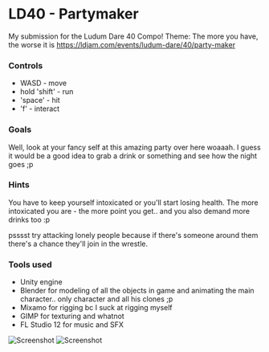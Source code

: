 # LD40 - Partymaker  

My submission for the Ludum Dare 40 Compo!
Theme: The more you have, the worse it is
https://ldjam.com/events/ludum-dare/40/party-maker
 
### Controls
- WASD - move 
- hold 'shift' - run
- 'space' - hit
- 'f' - interact

### Goals
Well, look at your fancy self at this amazing party over here woaaah. 
I guess it would be a good idea to grab a drink or something and see how the night goes ;p

### Hints
You have to keep yourself intoxicated or you'll start losing health.
The more intoxicated you are - the more point you get.. and you also demand more drinks too :p

psssst try attacking lonely people because if there's someone around them there's a chance they'll join in the wrestle.

### Tools used
- Unity engine 
- Blender for modeling of all the objects in game and animating the main character.. only character and all his clones ;p
- Mixamo for rigging bc I suck at rigging myself
- GIMP for texturing and whatnot 
- FL Studio 12 for music and SFX 

![Screenshot](https://static.jam.vg/raw/1af/c/z/a713.png)
![Screenshot](https://static.jam.vg/raw/1af/c/z/a714.png)
